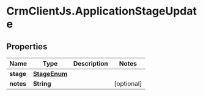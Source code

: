 # CrmClientJs.ApplicationStageUpdate

## Properties

Name | Type | Description | Notes
------------ | ------------- | ------------- | -------------
**stage** | [**StageEnum**](StageEnum.md) |  | 
**notes** | **String** |  | [optional] 


